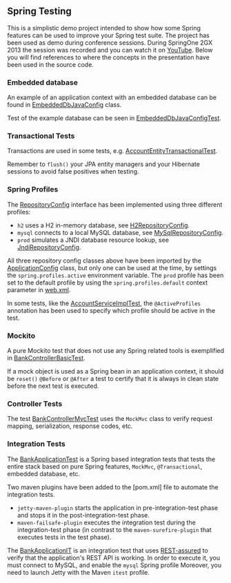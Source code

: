 ## Spring Testing

This is a simplistic demo project intended to show how some Spring features can be used to
improve your Spring test suite. The project has been used as demo during conference
sessions. During SpringOne 2GX 2013 the session was recorded and you can watch it on
[YouTube](https://www.youtube.com/watch?v=LYVJ69h76nw). Below you will find references to
where the concepts in the presentation have been used in the source code.


### Embedded database

An example of an application context with an embedded database can be found in
[EmbeddedDbJavaConfig](src/test/java/com/jayway/repository/EmbeddedDbJavaConfig.java) class.

Test of the example database can be seen in [EmbeddedDbJavaConfigTest](src/test/java/com/jayway/repository/EmbeddedDbJavaConfigTest.java).


### Transactional Tests

Transactions are used in some tests, e.g. [AccountEntityTransactionalTest](src/test/java/com/jayway/repository/AccountEntityTransactionalTest.java).

Remember to `flush()` your JPA entity managers and your Hibernate sessions to avoid false
positives when testing.


### Spring Profiles

The [RepositoryConfig](src/main/java/com/jayway/config/RepositoryConfig.java) interface
has been implemented using three different profiles:

* `h2` uses a H2 in-memory database, see [H2RepositoryConfig](src/main/java/com/jayway/config/H2RepositoryConfig.java).
* `mysql` connects to a local MySQL database, see [MySqlRepositoryConfig](src/main/java/com/jayway/config/MySqlRepositoryConfig.java).
* `prod` simulates a JNDI database resource lookup, see [JndiRepositoryConfig](src/main/java/com/jayway/config/JndiRepositoryConfig.java).

All three repository config classes above have been imported by the [ApplicationConfig](src/main/java/com/jayway/config/ApplicationConfig.java)
class, but only one can be used at the time, by settings the `spring.profiles.active` environment variable. The `prod`
profile has been set to the default profile by using the `spring.profiles.default`
context parameter in [web.xml](src/main/webapp/WEB-INF/web.xml).

In some tests, like the [AccountServiceImplTest](src/test/java/com/jayway/service/AccountServiceImplTest.java),
the `@ActiveProfiles` annotation has been used to specify which profile should be active
in the test.


### Mockito

A pure Mockito test that does not use any Spring related tools is exemplified in
[BankControllerBasicTest](src/test/java/com/jayway/controller/BankControllerBasicTest.java).

If a mock object is used as a Spring bean in an application context, it should be `reset()`
`@Before` or `@After` a test to certify that it is always in clean state before the next
test is executed.


### Controller Tests

The test [BankControllerMvcTest](src/test/java/com/jayway/controller/BankControllerMvcTest.java)
uses the `MockMvc` class to verify request mapping, serialization, response codes, etc.


### Integration Tests

The [BankApplicationTest](src/test/java/com/jayway/application/BankApplicationTest.java)
is a Spring based integration tests that tests the entire stack based on pure Spring features,
`MockMvc`, `@Transactional`, embedded database, etc.

Two maven plugins have been added to the [pom.xml] file to automate the integration tests.
* `jetty-maven-plugin` starts the application in pre-integration-test phase and stops it
in the post-integration-test phase.
* `maven-failsafe-plugin` executes the integration test during the integration-test phase
(ìn contrast to the `maven-surefire-plugin` that executes tests in the test phase).

The [BankApplicationIT](src/test/java/com/jayway/application/BankApplicationIT.java) is an
integration test that uses [REST-assured](https://code.google.com/p/rest-assured/) to verify
that the application's REST API is working. In order to execute it, you must connect to
MySQL, and enable the `mysql` Spring profile Moreover, you need to launch Jetty with the
Maven `itest` profile.
